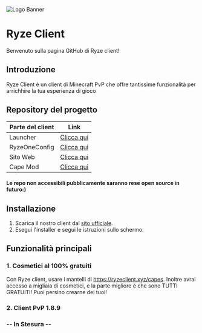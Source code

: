 
![Logo Banner](https://naza.ovh/wp-content/uploads/2025/05/Ryzebanner-sito.png)
# Ryze Client

Benvenuto sulla pagina GitHub di Ryze client!

## Introduzione
Ryze Client è un client di Minecraft PvP che offre tantissime funzionalità per arrichhire la tua esperienza di gioco

## Repository del progetto
| Parte del client | Link |
|--|--|
| Launcher | [Clicca qui](https://github.com/NazaaDev/RyzeLauncher) |
| RyzeOneConfig | [Clicca qui](https://github.com/NazaaDev/RyzeLauncher) |
| Sito Web | [Clicca qui](https://github.com/NazaaDev/RyzeWeb) |
| Cape Mod | [Clicca qui](https://github.com/NazaaDev/RyzeCapes) |

#### Le repo non accessibili pubblicamente saranno rese open source in futuro:) 

## Installazione
1. Scarica il nostro client dal [sito ufficiale](https://ryzeclient.xyz).
2. Esegui l'installer e segui le istruzioni sullo schermo.

## Funzionalità principali

### 1. Cosmetici al 100% gratuiti
Con Ryze client, usare i mantelli di https://ryzeclient.xyz/capes. Inoltre avrai accesso a migliaia di cosmetici, e la parte migliore è che sono TUTTI GRATUITI! Puoi persino crearne dei tuoi!

### 2. Client PvP 1.8.9



### -- In Stesura --
